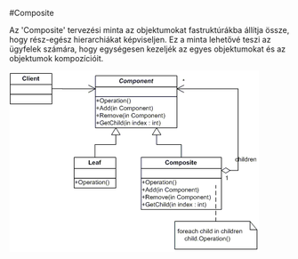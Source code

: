 #Composite

Az 'Composite' tervezési minta az objektumokat fastruktúrákba állítja össze, hogy rész-egész hierarchiákat képviseljen. Ez a minta lehetővé teszi az ügyfelek számára, hogy egységesen kezeljék az egyes objektumokat és az objektumok kompozícióit.

![UML](./composite.png)
